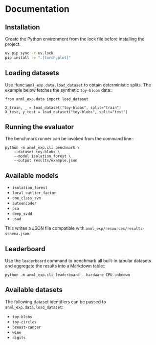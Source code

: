 # Documentation

## Installation

Create the Python environment from the lock file before installing the project:

```bash
uv pip sync -r uv.lock
pip install -e ".[torch,plot]"
```

## Loading datasets

Use :func:`anml_exp.data.load_dataset` to obtain deterministic splits. The
example below fetches the synthetic ``toy-blobs`` data::

    from anml_exp.data import load_dataset

    X_train, _ = load_dataset("toy-blobs", split="train")
    X_test, y_test = load_dataset("toy-blobs", split="test")

## Running the evaluator

The benchmark runner can be invoked from the command line::

    python -m anml_exp.cli benchmark \
        --dataset toy-blobs \
        --model isolation_forest \
        --output results/example.json

## Available models

- ``isolation_forest``
- ``local_outlier_factor``
- ``one_class_svm``
- ``autoencoder``
- ``pca``
- ``deep_svdd``
- ``usad``

This writes a JSON file compatible with ``anml_exp/resources/results-schema.json``.

## Leaderboard

Use the ``leaderboard`` command to benchmark all built-in tabular datasets and aggregate the results into a Markdown table::

    python -m anml_exp.cli leaderboard --hardware CPU-unknown


## Available datasets

The following dataset identifiers can be passed to
``anml_exp.data.load_dataset``:

- ``toy-blobs``
- ``toy-circles``
- ``breast-cancer``
- ``wine``
- ``digits``
